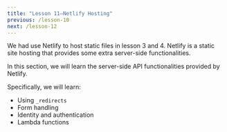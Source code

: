 ```yaml
---
title: "Lesson 11—Netlify Hosting"
previous: /lesson-10
next: /lesson-12
---
```


We had use Netlify to host static files in lesson 3 and 4.
Netlify is a static site hosting that provides some extra server-side functionalities.

In this section, we will learn the server-side API functionalities provided by Netlify.

Specifically, we will learn:

- Using `_redirects`
- Form handling
- Identity and authentication
- Lambda functions



